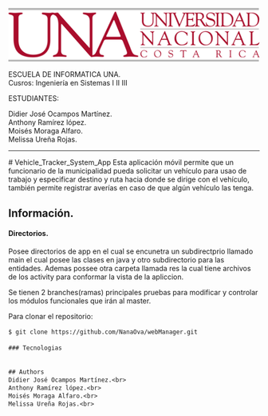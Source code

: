 
![Image](https://raw.githubusercontent.com/dennisbonilla/web-manager/master/repo-img/una-logo.png)

ESCUELA DE INFORMATICA UNA.<BR/>
Cusros: Ingeniería en Sistemas I II III

ESTUDIANTES:

Didier José Ocampos Martínez.<br>
Anthony Ramírez lópez.<br>
Moisés Moraga Alfaro.<br>
Melissa Ureña Rojas.<br>

<hr>
# Vehicle_Tracker_System_App
Esta aplicación móvil permite que un funcionario de la municipalidad pueda solicitar un vehículo para usao de trabajo y especificar destino y ruta hacia donde se dirige con el vehículo, también permite registrar averías en caso de que algún vehículo las tenga.

## Información.

#### Directorios.
Posee directorios de app en el cual se encunetra un subdirectprio llamado main el cual posee las clases en java y otro subdirectorio para las entidades.
Ademas possee otra carpeta llamada res la cual tiene archivos de los activity para conformar la vista de la apliccion.

Se tienen 2 branches(ramas) principales pruebas para modificar y controlar los módulos funcionales que irán al master.


Para clonar el repositorio: 
```
$ git clone https://github.com/NanaOva/webManager.git

### Tecnologias


## Authors
Didier José Ocampos Martínez.<br>
Anthony Ramírez lópez.<br>
Moisés Moraga Alfaro.<br>
Melissa Ureña Rojas.<br>
